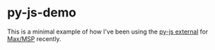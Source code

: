 # py-js-demo
This is a minimal example of how I've been using the [py-js external](https://github.com/shakfu/py-js?tab=readme-ov-file) for [Max/MSP](https://cycling74.com/products/max) recently.
